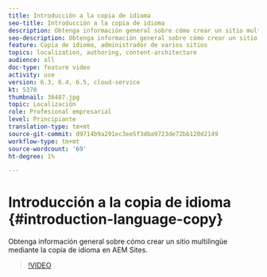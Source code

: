 ```yaml
---
title: Introducción a la copia de idioma
seo-title: Introducción a la copia de idioma
description: Obtenga información general sobre cómo crear un sitio multilingüe utilizando la copia de idioma en AEM Sites
seo-description: Obtenga información general sobre cómo crear un sitio multilingüe utilizando la copia de idioma en AEM Sites
feature: Copia de idioma, administrador de varios sitios
topics: localization, authoring, content-architecture
audience: all
doc-type: feature video
activity: use
version: 6.3, 6.4, 6.5, cloud-service
kt: 5370
thumbnail: 36487.jpg
topic: Localización
role: Profesional empresarial
level: Principiante
translation-type: tm+mt
source-git-commit: d9714b9a291ec3ee5f3dba9723de72bb120d2149
workflow-type: tm+mt
source-wordcount: '69'
ht-degree: 1%

---
```



# Introducción a la copia de idioma {#introduction-language-copy}

Obtenga información general sobre cómo crear un sitio multilingüe mediante la copia de idioma en AEM Sites.

>[!VIDEO](https://video.tv.adobe.com/v/36487?quality=12&learn=on)
